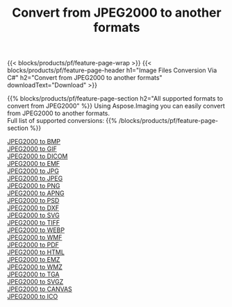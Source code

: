 ﻿---
title: Convert from JPEG2000 to another formats 
weight: 3920
url: /java/conversion/from/jpeg2000 
lang: en
langdirlevel: 2
locales: zh-hans,ja,it,ru,de,es,fr,nl,id,lt,pl,pt,vi,tr,ko,zh-hant,ar,hi,th,sv,cs,uk,he
description: Using Aspose.Imaging you can easily convert from JPEG2000 to another formats
---

{{< blocks/products/pf/feature-page-wrap >}}
{{< blocks/products/pf/feature-page-header h1="Image Files Conversion Via C#" h2="Convert from JPEG2000 to another formats" downloadText="Download" >}}


{{% blocks/products/pf/feature-page-section  h2="All supported formats to convert from JPEG2000" %}}
Using Aspose.Imaging you can easily convert from JPEG2000 to another formats.
<br/>
Full list of supported conversions:
{{% /blocks/products/pf/feature-page-section %}}
<div class="container-fluid productfamilypage bg-gray">
    <div class="convertypes bg-gray agp-content section">
        <div class="container">
		<div class="row other-converters">
		    <div class='col-md-2 other-converter remove-lp remove-rp'><a href="/imaging/java/conversion/jpeg2000-to-bmp" >JPEG2000 to BMP</a></div><div class='col-md-2 other-converter remove-lp remove-rp'><a href="/imaging/java/conversion/jpeg2000-to-gif" >JPEG2000 to GIF</a></div><div class='col-md-2 other-converter remove-lp remove-rp'><a href="/imaging/java/conversion/jpeg2000-to-dicom" >JPEG2000 to DICOM</a></div><div class='col-md-2 other-converter remove-lp remove-rp'><a href="/imaging/java/conversion/jpeg2000-to-emf" >JPEG2000 to EMF</a></div><div class='col-md-2 other-converter remove-lp remove-rp'><a href="/imaging/java/conversion/jpeg2000-to-jpg" >JPEG2000 to JPG</a></div><div class='col-md-2 other-converter remove-lp remove-rp'><a href="/imaging/java/conversion/jpeg2000-to-jpeg" >JPEG2000 to JPEG</a></div><div class='col-md-2 other-converter remove-lp remove-rp'><a href="/imaging/java/conversion/jpeg2000-to-png" >JPEG2000 to PNG</a></div><div class='col-md-2 other-converter remove-lp remove-rp'><a href="/imaging/java/conversion/jpeg2000-to-apng" >JPEG2000 to APNG</a></div><div class='col-md-2 other-converter remove-lp remove-rp'><a href="/imaging/java/conversion/jpeg2000-to-psd" >JPEG2000 to PSD</a></div><div class='col-md-2 other-converter remove-lp remove-rp'><a href="/imaging/java/conversion/jpeg2000-to-dxf" >JPEG2000 to DXF</a></div><div class='col-md-2 other-converter remove-lp remove-rp'><a href="/imaging/java/conversion/jpeg2000-to-svg" >JPEG2000 to SVG</a></div><div class='col-md-2 other-converter remove-lp remove-rp'><a href="/imaging/java/conversion/jpeg2000-to-tiff" >JPEG2000 to TIFF</a></div><div class='col-md-2 other-converter remove-lp remove-rp'><a href="/imaging/java/conversion/jpeg2000-to-webp" >JPEG2000 to WEBP</a></div><div class='col-md-2 other-converter remove-lp remove-rp'><a href="/imaging/java/conversion/jpeg2000-to-wmf" >JPEG2000 to WMF</a></div><div class='col-md-2 other-converter remove-lp remove-rp'><a href="/imaging/java/conversion/jpeg2000-to-pdf" >JPEG2000 to PDF</a></div><div class='col-md-2 other-converter remove-lp remove-rp'><a href="/imaging/java/conversion/jpeg2000-to-html" >JPEG2000 to HTML</a></div><div class='col-md-2 other-converter remove-lp remove-rp'><a href="/imaging/java/conversion/jpeg2000-to-emz" >JPEG2000 to EMZ</a></div><div class='col-md-2 other-converter remove-lp remove-rp'><a href="/imaging/java/conversion/jpeg2000-to-wmz" >JPEG2000 to WMZ</a></div><div class='col-md-2 other-converter remove-lp remove-rp'><a href="/imaging/java/conversion/jpeg2000-to-tga" >JPEG2000 to TGA</a></div><div class='col-md-2 other-converter remove-lp remove-rp'><a href="/imaging/java/conversion/jpeg2000-to-svgz" >JPEG2000 to SVGZ</a></div><div class='col-md-2 other-converter remove-lp remove-rp'><a href="/imaging/java/conversion/jpeg2000-to-canvas" >JPEG2000 to CANVAS</a></div><div class='col-md-2 other-converter remove-lp remove-rp'><a href="/imaging/java/conversion/jpeg2000-to-ico" >JPEG2000 to ICO</a></div>
                </div>
        </div>
    </div>
</div>
<br/>

